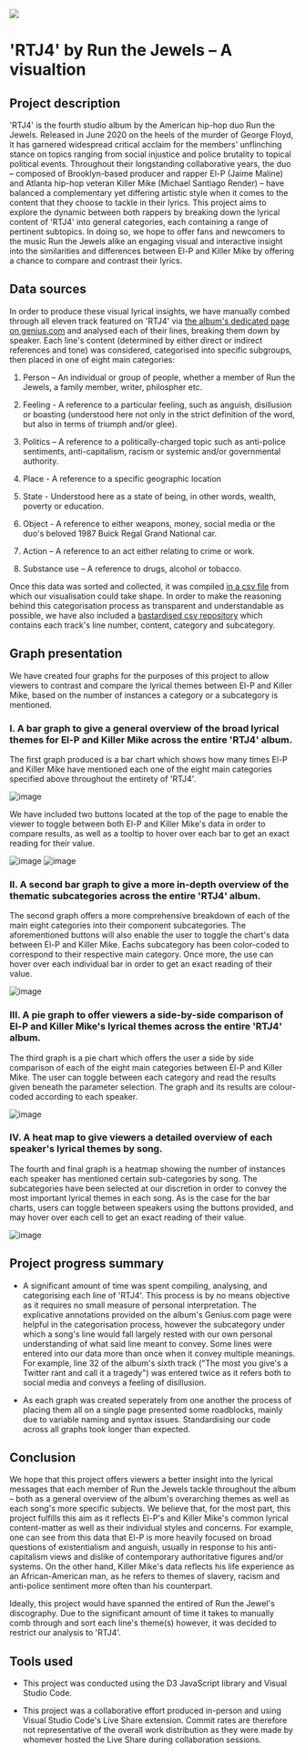 ![](markdownImages/rtj4-2.jpg)

# **'RTJ4' by Run the Jewels – A visualtion**


## **Project description**
<!-- description (obj, target audience, key features) -->

'RTJ4' is the fourth studio album by the American hip-hop duo Run the Jewels. Released in June 2020 on the heels of the murder of George Floyd, it has garnered widespread critical acclaim for the members' unflinching stance on topics ranging from social injustice and police brutality to topical political events. Throughout their longstanding collaborative years, the duo – composed of Brooklyn-based producer and rapper El-P (Jaime Maline) and Atlanta hip-hop veteran Killer Mike (Michael Santiago Render) – have balanced a complementary yet differing artistic style when it comes to the content that they choose to tackle in their lyrics. This project aims to explore the dynamic between both rappers by breaking down the lyrical content of 'RTJ4' into general categories, each containing a range of pertinent subtopics. In doing so, we hope to offer fans and newcomers to the music Run the Jewels alike an engaging visual and interactive insight into the similarities and differences between El-P and Killer Mike by offering a chance to compare and contrast their lyrics.


## **Data sources**
<!-- data collection, organisation and data visualisation -->

In order to produce these visual lyrical insights, we have manually combed through all eleven track featured on 'RTJ4' via [the album's dedicated page on genius.com](https://genius.com/albums/Run-the-jewels/Rtj4) and analysed each of their lines, breaking them down by speaker. Each line's content (determined by either direct or indirect references and tone) was considered, categorised into specific subgroups, then placed in one of eight main categories: 

1. Person – An individual or group of people, whether a member of Run the Jewels, a family member, writer, philospher etc.

2. Feeling - A reference to a particular feeling, such as anguish, disillusion or boasting (understood here not only in the strict definition of the word, but also in terms of triumph and/or glee).

3. Politics – A reference to a politically-charged topic such as anti-police sentiments, anti-capitalism, racism or systemic and/or governmental authority.

4. Place - A reference to a specific geographic location

5. State - Understood here as a state of being, in other words, wealth, poverty or education.

6. Object - A reference to either weapons, money, social media or the duo's beloved 1987 Buick Regal Grand National car.

7. Action – A reference to an act either relating to crime or work.

8. Substance use – A reference to drugs, alcohol or tobacco.

Once this data was sorted and collected, it was compiled [in a csv file](RTJ4.csv) from which our visualisation could take shape. In order to make the reasoning behind this categorisation process as transparent and understandable as possible, we have also included a [bastardised csv repository](RTJ4_Repo.csv) which contains each track's line number, content, category and subcategory.


## **Graph presentation**

We have created four graphs for the purposes of this project to allow viewers to contrast and compare the lyrical themes between El-P and Killer Mike, based on the number of instances a category or a subcategory is mentioned. 


### I. A bar graph to give a general overview of the broad lyrical themes for El-P and Killer Mike across the entire 'RTJ4' album.

The first graph produced is a bar chart which shows how many times El-P and Killer Mike have mentioned each one of the eight main categories specified above throughout the entirety of 'RTJ4'.   

![image](markdownImages/BarChart1.jpg)  

We have included two buttons located at the top of the page to enable the viewer to toggle between both El-P and Killer Mike's data in order to compare results, as well as a tooltip to hover over each bar to get an exact reading for their value.  


![image](markdownImages/buttons.png) ![image](markdownImages/barChart1Tooltip.png)


### II. A second bar graph to give a more in-depth overview of the thematic subcategories across the entire 'RTJ4' album.

The second graph offers a more comprehensive breakdown of each of the main eight categories into their component subcategories. The aforementioned buttons will also enable the user to toggle the chart's data between El-P and Killer Mike. Eachs subcategory has been color-coded to correspond to their respective main category. Once more, the use can hover over each individual bar in order to get an exact reading of their value.

![image](markdownImages/BarChart2.jpeg)


### III. A pie graph to offer viewers a side-by-side comparison of El-P and Killer Mike's lyrical themes across the entire 'RTJ4' album.

The third graph is a pie chart which offers the user a side by side comparison of each of the eight main categories between El-P and Killer Mike. The user can toggle between each category and read the results given beneath the parameter selection. The graph and its results are colour-coded according to each speaker.

![image](markdownImages/pieChart.png)


### IV. A heat map to give viewers a detailed overview of each speaker's lyrical themes by song.

The fourth and final graph is a heatmap showing the number of instances each speaker has mentioned certain sub-categories by song. The subcategories have been selected at our discretion in order to convey the most important lyrical themes in each song. As is the case for the bar charts, users can toggle between speakers using the buttons provided, and may hover over each cell to get an exact reading of their value. 

![image](markdownImages/Heatmap.jpeg)


## **Project progress summary**
- A significant amount of time was spent compiling, analysing, and categorising each line of 'RTJ4'. This process is by no means objective as it requires no small measure of personal interpretation. The explicative annotations provided on the album's Genius.com page were helpful in the categorisation process, however the subcategory under which a song's line would fall largely rested with our own personal understanding of what said line meant to convey. Some lines were entered into our data more than once when it convey multiple meanings. For example, line 32 of the album's sixth track ("The most you give's a Twitter rant and call it a tragedy") was entered twice as it refers both to social media and conveys a feeling of disillusion.

- As each graph was created seperately from one another the process of placing them all on a single page presented some roadblocks, mainly due to variable naming and syntax issues. Standardising our code across all graphs took longer than expected.


## **Conclusion**


We hope that this project offers viewers a better insight into the lyrical messages that each member of Run the Jewels tackle throughout the album – both as a general overview of the album's overarching themes as well as each song's more specific subjects. We believe that, for the most part, this project fulfills this aim as it reflects El-P's and Killer Mike's common lyrical content-matter as well as their individual styles and concerns. For example, one can see from this data that El-P is more heavily focused on broad questions of existentialism and anguish, usually in response to his anti-capitalism views and dislike of contemporary authoritative figures and/or systems. On the other hand, Killer Mike's data reflects his life experience as an African-American man, as he refers to themes of slavery, racism and anti-police sentiment more often than his counterpart.  

Ideally, this project would have spanned the entired of Run the Jewel's discography. Due to the significant amount of time it takes to manually comb through and sort each line's theme(s) however, it was decided to restrict our analysis to 'RTJ4'.


## **Tools used**
- This project was conducted using the D3 JavaScript library and Visual Studio Code.

- This project was a collaborative effort produced in-person and using Visual Studio Code's Live Share extension. Commit rates are therefore not representative of the overall work distribution as they were made by whomever hosted the Live Share during collaboration sessions. 







